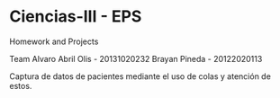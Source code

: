 # Ciencias-III - EPS
Homework and Projects 

Team
Alvaro Abril Olis - 20131020232
Brayan Pineda - 20122020113


Captura de datos de pacientes mediante el uso de colas y atención de estos. 
